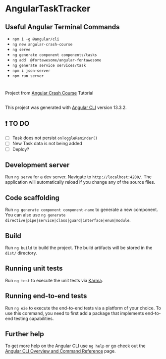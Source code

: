 # AngularTaskTracker

## Useful Angular Terminal Commands
- `npm i -g @angular/cli`
- `ng new angular-crash-course`
- `ng serve`
- `ng generate component components/tasks`
- `ng add  @fortawesome/angular-fontawesome`
- `ng generate service services/task`
- `npm i json-server`
- `npm run server`

#
Project from [Angular Crash Course](https://youtu.be/3dHNOWTI7H8) Tutorial

<!-- [Live Version](https://exquisite-moonbeam-63ba80.netlify.app/) -->

##

This project was generated with [Angular CLI](https://github.com/angular/angular-cli) version 13.3.2.

## ❗ TO DO
- [ ] Task does not persist `onToggleReminder()`
- [ ] New Task data is not being added
- [ ] Deploy?

## Development server

Run `ng serve` for a dev server. Navigate to `http://localhost:4200/`. The application will automatically reload if you change any of the source files.

## Code scaffolding

Run `ng generate component component-name` to generate a new component. You can also use `ng generate directive|pipe|service|class|guard|interface|enum|module`.

## Build

Run `ng build` to build the project. The build artifacts will be stored in the `dist/` directory.

## Running unit tests

Run `ng test` to execute the unit tests via [Karma](https://karma-runner.github.io).

## Running end-to-end tests

Run `ng e2e` to execute the end-to-end tests via a platform of your choice. To use this command, you need to first add a package that implements end-to-end testing capabilities.

## Further help

To get more help on the Angular CLI use `ng help` or go check out the [Angular CLI Overview and Command Reference](https://angular.io/cli) page.


